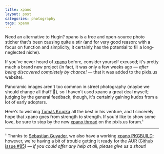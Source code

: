 ```yaml
---
title: xpano
layout: post
categories: photography
tags: xpano
---
```


Need an alternative to Hugin? xpano is a free and open-source photo sticher that's been causing quite a stir (and for very good reason: with a focus on function and simplicity, it certainly has the potential to fill a long-neglected niche).

If you've never heard of [xpano](https://github.com/krupkat/xpano) before, consider yourself excused; it's pretty much a brand new project (in fact, it was only a few weeks ago&nbsp;— <i>after being discovered completely by chance!</i>&nbsp;— that it was added to the pixls.us website). 

Panoramic images aren't too common in street photography (maybe we should change all that? 🤔), so I haven't used xpano a great deal myself; judging by the general feedback, though, it's certainly gaining kudos from a lot of early adopters. 

Here's to wishing [Tomáš Krupka](https://krupkat.cz) all the best in his venture, and I sincerely hope that xpano goes from strength to strength. If you'd like to show some love, be sure to stop by the new [xpano thread](https://discuss.pixls.us/c/software/xpano/42) on the pixls.us forum.¹

---

¹ Thanks to [Sebastian Guyader](https://discuss.pixls.us/u/sguyader/summary), we also have a working [xpano PKGBUILD](https://bbs.archlinux.org/viewtopic.php?id=285253); however, we're having a bit of trouble getting it ready for the AUR ([Github issue #85](https://github.com/krupkat/xpano/issues/85)) — <i>if you could offer any help at all, please give us a shout!</i>
